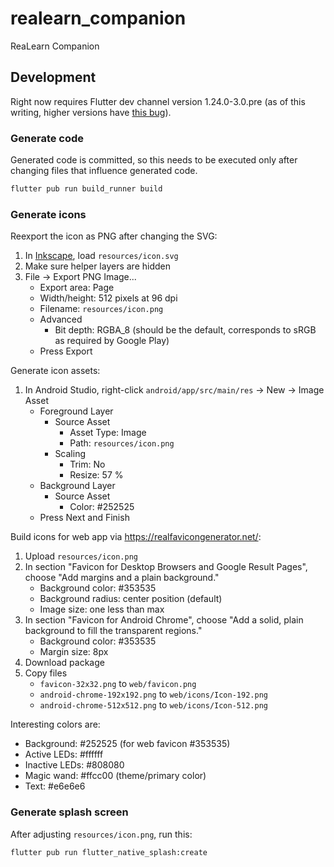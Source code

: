 # realearn_companion

ReaLearn Companion

## Development

Right now requires Flutter dev channel version 1.24.0-3.0.pre (as of this writing, higher versions
have [this bug](https://github.com/flutter/flutter/issues/69254)).

### Generate code

Generated code is committed, so this needs to be executed only after changing files that influence
generated code.

```sh
flutter pub run build_runner build
```

### Generate icons

Reexport the icon as PNG after changing the SVG:
1. In [Inkscape](http://www.inkscape.org/), load `resources/icon.svg`
1. Make sure helper layers are hidden
1. File → Export PNG Image...
    - Export area: Page
    - Width/height: 512 pixels at 96 dpi
    - Filename: `resources/icon.png`
    - Advanced
        - Bit depth: RGBA_8 (should be the default, corresponds to sRGB as required by Google Play)
    - Press Export

Generate icon assets:
1. In Android Studio, right-click `android/app/src/main/res` → New → Image Asset
    - Foreground Layer
        - Source Asset
            - Asset Type: Image
            - Path: `resources/icon.png`
        - Scaling
            - Trim: No
            - Resize: 57 %
    - Background Layer
        - Source Asset
            - Color: #252525
    - Press Next and Finish

Build icons for web app via https://realfavicongenerator.net/:
1. Upload `resources/icon.png`
2. In section "Favicon for Desktop Browsers and Google Result Pages", choose "Add margins and a
   plain background."
    - Background color: #353535
    - Background radius: center position (default)
    - Image size: one less than max
3. In section "Favicon for Android Chrome", choose "Add a solid, plain background to fill the
   transparent regions."
    - Background color: #353535
    - Margin size: 8px
4. Download package
5. Copy files
    - `favicon-32x32.png` to `web/favicon.png`
    - `android-chrome-192x192.png` to `web/icons/Icon-192.png`
    - `android-chrome-512x512.png` to `web/icons/Icon-512.png`

Interesting colors are:
- Background: #252525 (for web favicon #353535)
- Active LEDs: #ffffff
- Inactive LEDs: #808080
- Magic wand: #ffcc00 (theme/primary color)
- Text: #e6e6e6

### Generate splash screen

After adjusting `resources/icon.png`, run this:

```sh
flutter pub run flutter_native_splash:create
```